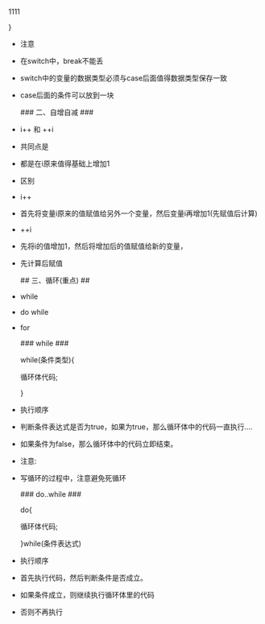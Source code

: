 1111

}

* 注意

* 在switch中，break不能丢

* switch中的变量的数据类型必须与case后面值得数据类型保存一致

* case后面的条件可以放到一块

  \#\#\# 二、自增自减 \#\#\#

* i++ 和 ++i

* 共同点是

* 都是在i原来值得基础上增加1

* 区别

* i++

* 首先将变量i原来的值赋值给另外一个变量，然后变量i再增加1\(先赋值后计算\)

* ++i

* 先将i的值增加1，然后将增加后的值赋值给新的变量，

* 先计算后赋值

  \#\# 三、循环\(重点\) \#\#

* while

* do while

* for

  \#\#\# while \#\#\#

  while\(条件类型\){

  循环体代码;

  }

* 执行顺序

* 判断条件表达式是否为true，如果为true，那么循环体中的代码一直执行....

* 如果条件为false，那么循环体中的代码立即结束。

* 注意:

* 写循环的过程中，注意避免死循环

  \#\#\# do..while \#\#\#

  do{

  循环体代码;

  }while\(条件表达式\)


* 执行顺序

* 首先执行代码，然后判断条件是否成立。

* 如果条件成立，则继续执行循环体里的代码

* 否则不再执行


